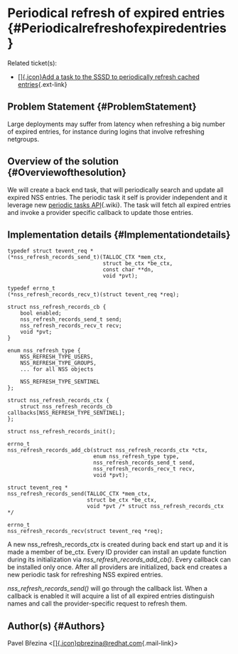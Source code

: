 Periodical refresh of expired entries {#Periodicalrefreshofexpiredentries}
=====================================

Related ticket(s):

-   [[​]{.icon}Add a task to the SSSD to periodically refresh cached
    entries](https://fedorahosted.org/sssd/ticket/1713){.ext-link}

Problem Statement {#ProblemStatement}
-----------------

Large deployments may suffer from latency when refreshing a big number
of expired entries, for instance during logins that involve refreshing
netgroups.

Overview of the solution {#Overviewofthesolution}
------------------------

We will create a back end task, that will periodically search and update
all expired NSS entries. The periodic task it self is provider
independent and it leverage new [periodic tasks
API](https://docs.pagure.org/sssd-test2/DesignDocs/PeriodicTasks.html){.wiki}.
The task will fetch all expired entries and invoke a provider specific
callback to update those entries.

Implementation details {#Implementationdetails}
----------------------

``` {.wiki}
typedef struct tevent_req *
(*nss_refresh_records_send_t)(TALLOC_CTX *mem_ctx,
                              struct be_ctx *be_ctx,
                              const char **dn,
                              void *pvt);

typedef errno_t
(*nss_refresh_records_recv_t)(struct tevent_req *req);

struct nss_refresh_records_cb {
    bool enabled;
    nss_refresh_records_send_t send;
    nss_refresh_records_recv_t recv;
    void *pvt;
}

enum nss_refresh_type {
    NSS_REFRESH_TYPE_USERS,
    NSS_REFRESH_TYPE_GROUPS,
    ... for all NSS objects

    NSS_REFRESH_TYPE_SENTINEL
};

struct nss_refresh_records_ctx {
    struct nss_refresh_records_cb callbacks[NSS_REFRESH_TYPE_SENTINEL];
};

struct nss_refresh_records_init();

errno_t
nss_refresh_records_add_cb(struct nss_refresh_records_ctx *ctx,
                           enum nss_refresh_type type,
                           nss_refresh_records_send_t send,
                           nss_refresh_records_recv_t recv,
                           void *pvt);

struct tevent_req *
nss_refresh_records_send(TALLOC_CTX *mem_ctx,
                         struct be_ctx *be_ctx,
                         void *pvt /* struct nss_refresh_records_ctx */

errno_t
nss_refresh_records_recv(struct tevent_req *req);
```

A new nss\_refresh\_records\_ctx is created during back end start up and
it is made a member of be\_ctx. Every ID provider can install an update
function during its initialization via
*nss\_refresh\_records\_add\_cb()*. Every callback can be installed only
once. After all providers are initialized, back end creates a new
periodic task for refreshing NSS expired entries.

*nss\_refresh\_records\_send()* will go through the callback list. When
a callback is enabled it will acquire a list of all expired entries
distinguish names and call the provider-specific request to refresh
them.

Author(s) {#Authors}
---------

Pavel Březina
&lt;[[​]{.icon}pbrezina@redhat.com](mailto:pbrezina@redhat.com){.mail-link}&gt;
